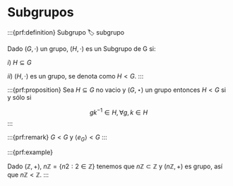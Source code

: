 # Subgrupos
:::{prf:definition} Subgrupo
:label: subgrupo

Dado $(G, \cdot)$ un grupo, $(H, \cdot)$ es un Subgrupo de G si:

$i)$ $H \subseteq G$

$ii)$ $(H, \cdot)$ es un grupo, se denota como $H<G$.
:::

:::{prf:proposition}
Sea $H \subseteq G$ no vacio y $(G, \star)$ un grupo entonces $H<G$ si y sólo si

$$
g k^{-1} \in H, \forall g, k \in H
$$
:::

:::{prf:remark}
$G<G$ y $\left\langle e_{G}\right\rangle < G$
:::

:::{prf:example}

Dado $(\mathbb{Z},+),$ $n \mathbb{Z}=\{n 2: 2 \in \mathbb{Z}\}$
tenemos que $n \mathbb{Z} \subset \mathbb{Z}$ y $(n \mathbb{Z}, +)$ es grupo, así que $n \mathbb{Z} < \mathbb{Z}$.
:::